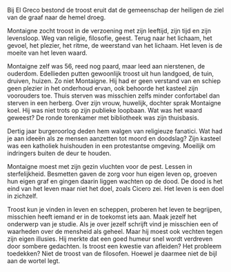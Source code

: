 Bij El Greco bestond de troost eruit dat de gemeenschap der heiligen de ziel van de graaf naar de hemel droeg.

Montaigne zocht troost in de verzoening met zijn leeftijd, zijn tijd en zijn levensloop. Weg van religie, filosofie, geest. Terug naar het lichaam, het gevoel, het plezier, het ritme, de weerstand van het lichaam. Het leven is de moeite van het leven waard.

Montaigne zelf was 56, reed nog paard, maar leed aan nierstenen, de ouderdom.
Edellieden putten gewoonlijk troost uit hun landgoed, de tuin, druiven, huizen. Zo niet Montaigne. Hij had er geen verstand van en schiep geen plezier in het onderhoud ervan, ook behoorde het kasteel zijn voorouders toe. Thuis sterven was misschien zelfs minder confortabel dan sterven in een herberg. Over zijn vrouw, huwelijk, dochter sprak Montaigne koel. Hij was niet trots op zijn publieke loopbaan. Wat was het waard geweest? De ronde torenkamer met bibliotheek was zijn thuisbasis. 

Dertig jaar burgeroorlog deden hem walgen van religieuze fanatici. Wat had je aan ideeën als ze mensen aanzetten tot moord en doodslag? Zijn kasteel was een katholiek huishouden in een protestantse omgeving. Moeilijk om indringers buiten de deur te houden.

Montaigne moest met zijn gezin vluchten voor de pest. Lessen in sterfelijkheid. Besmetten gaven de zorg voor hun eigen leven op, groeven hun eigen graf en gingen daarin liggen wachten op de dood. De dood is het eind van het leven maar niet het doel, zoals Cicero zei. Het leven is een doel in zichzelf.

Troost kun je vinden in leven en scheppen, proberen het leven te begrijpen, misschien heeft iemand er in de toekomst iets aan. Maak jezelf het onderwerp van je studie. Als je over jezelf schrijft vind je misschien een of waarheden over de mensheid als geheel.
Maar hij moest ook vechten tegen zijn eigen illusies. Hij merkte dat een goed humeur snel wordt verdreven door sombere gedachten.
Is troost een kwestie van afleiden? Het probleem toedekken? Niet de troost van de filosofen. Hoewel je daarmee niet de bijl aan de wortel legt.